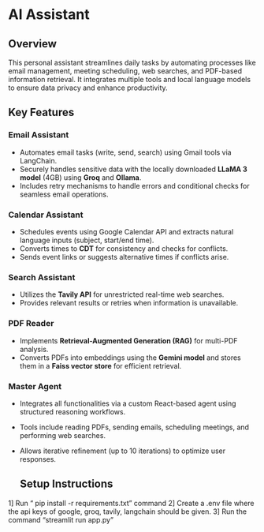 # AI Assistant

## Overview  
This personal assistant streamlines daily tasks by automating processes like email management, meeting scheduling, web searches, and PDF-based information retrieval. It integrates multiple tools and local language models to ensure data privacy and enhance productivity.

## Key Features  

### **Email Assistant**  
- Automates email tasks (write, send, search) using Gmail tools via LangChain.  
- Securely handles sensitive data with the locally downloaded **LLaMA 3 model** (4GB) using **Groq** and **Ollama**.  
- Includes retry mechanisms to handle errors and conditional checks for seamless email operations.  

### **Calendar Assistant**  
- Schedules events using Google Calendar API and extracts natural language inputs (subject, start/end time).  
- Converts times to **CDT** for consistency and checks for conflicts.  
- Sends event links or suggests alternative times if conflicts arise.  

### **Search Assistant**  
- Utilizes the **Tavily API** for unrestricted real-time web searches.  
- Provides relevant results or retries when information is unavailable.  

### **PDF Reader**  
- Implements **Retrieval-Augmented Generation (RAG)** for multi-PDF analysis.  
- Converts PDFs into embeddings using the **Gemini model** and stores them in a **Faiss vector store** for efficient retrieval.  

### **Master Agent**  
- Integrates all functionalities via a custom React-based agent using structured reasoning workflows.  
- Tools include reading PDFs, sending emails, scheduling meetings, and performing web searches.  
- Allows iterative refinement (up to 10 iterations) to optimize user responses.

  ## Setup Instructions
1] Run “ pip install -r requirements.txt” command
2] Create a .env file where the api keys of google, groq, tavily, langchain should be given.
3] Run the command “streamlit run app.py”
